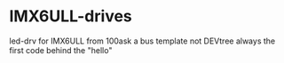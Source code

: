 # IMX6ULL-drives
led-drv for IMX6ULL from 100ask
a bus template not DEVtree 
always the first code behind the "hello"